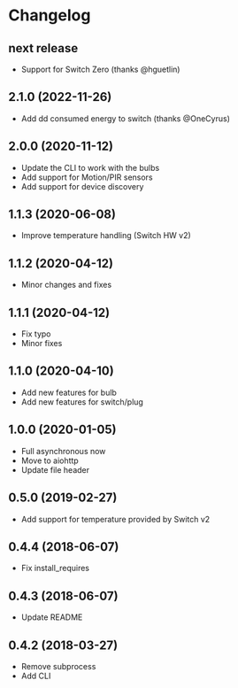 # Changelog

## next release


- Support for Switch Zero (thanks @hguetlin)


## 2.1.0 (2022-11-26)

- Add dd consumed energy to switch (thanks @OneCyrus)

## 2.0.0 (2020-11-12)

- Update the CLI to work with the bulbs
- Add support for Motion/PIR sensors
- Add support for device discovery

## 1.1.3 (2020-06-08)

- Improve temperature handling (Switch HW v2)

## 1.1.2 (2020-04-12)

- Minor changes and fixes

## 1.1.1 (2020-04-12)

- Fix typo
- Minor fixes

## 1.1.0 (2020-04-10)

- Add new features for bulb
- Add new features for switch/plug

## 1.0.0 (2020-01-05)

- Full asynchronous now
- Move to aiohttp
- Update file header

## 0.5.0 (2019-02-27)

- Add support for temperature provided by Switch v2

## 0.4.4 (2018-06-07)

- Fix install_requires

## 0.4.3 (2018-06-07)

- Update README

## 0.4.2 (2018-03-27)

- Remove subprocess
- Add CLI
